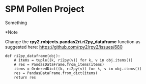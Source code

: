 # SPM Pollen Project
  
Something

*Note  
  
Change the **rpy2.robjects.pandas2ri.ri2py_dataframe** function as suggested here: https://github.com/rpy2/rpy2/issues/680  
  
    def ri2py_dataframe(obj):  
        # items = tuple((k, ri2py(v)) for k, v in obj.items())  
        # res = PandasDataFrame.from_items(items)  
        items = OrderedDict((k, ri2py(v)) for k, v in obj.items())  
        res = PandasDataFrame.from_dict(items)  
        return res  
  
